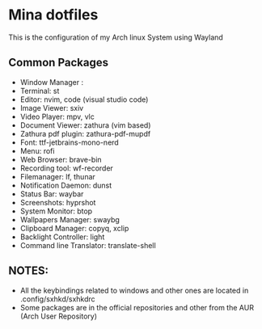 # Mina dotfiles

This is the configuration of my Arch linux System using Wayland

## Common Packages
- Window Manager :
- Terminal: st
- Editor: nvim, code (visual studio code)
- Image Viewer: sxiv
- Video Player: mpv, vlc
- Document Viewer: zathura (vim based)
- Zathura pdf plugin:  zathura-pdf-mupdf
- Font: ttf-jetbrains-mono-nerd
- Menu: rofi 
- Web Browser: brave-bin 
- Recording tool: wf-recorder
- Filemanager: lf, thunar
- Notification Daemon: dunst
- Status Bar: waybar
- Screenshots: hyprshot
- System Monitor: btop
- Wallpapers Manager: swaybg
- Clipboard Manager: copyq, xclip
- Backlight Controller: light
- Command line Translator: translate-shell


## NOTES:
- All the keybindings related to windows and other ones are located in .config/sxhkd/sxhkdrc
- Some packages are in the official repositories and other from the AUR (Arch User Repository)
